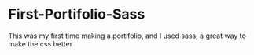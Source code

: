 # First-Portifolio-Sass

This was my first time making a portifolio, and I used sass,
a great way to make the css better
